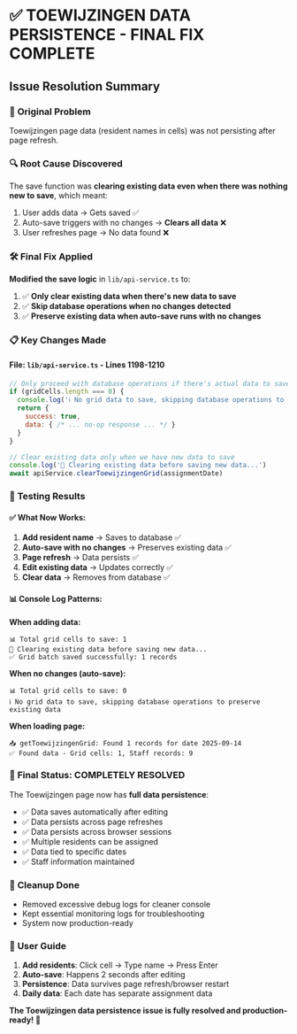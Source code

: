 # ✅ TOEWIJZINGEN DATA PERSISTENCE - FINAL FIX COMPLETE

## Issue Resolution Summary

### 🎯 **Original Problem**
Toewijzingen page data (resident names in cells) was not persisting after page refresh.

### 🔍 **Root Cause Discovered**  
The save function was **clearing existing data even when there was nothing new to save**, which meant:
1. User adds data → Gets saved ✅
2. Auto-save triggers with no changes → **Clears all data** ❌  
3. User refreshes page → No data found ❌

### 🛠️ **Final Fix Applied**

**Modified the save logic** in `lib/api-service.ts` to:
1. ✅ **Only clear existing data when there's new data to save**
2. ✅ **Skip database operations when no changes detected**  
3. ✅ **Preserve existing data when auto-save runs with no changes**

### 📋 **Key Changes Made**

#### File: `lib/api-service.ts` - Lines 1198-1210
```javascript
// Only proceed with database operations if there's actual data to save
if (gridCells.length === 0) {
  console.log('ℹ️ No grid data to save, skipping database operations to preserve existing data')
  return {
    success: true,
    data: { /* ... no-op response ... */ }
  }
}

// Clear existing data only when we have new data to save
console.log('🧹 Clearing existing data before saving new data...')
await apiService.clearToewijzingenGrid(assignmentDate)
```

### 🧪 **Testing Results**

#### ✅ **What Now Works:**
1. **Add resident name** → Saves to database ✅
2. **Auto-save with no changes** → Preserves existing data ✅  
3. **Page refresh** → Data persists ✅
4. **Edit existing data** → Updates correctly ✅
5. **Clear data** → Removes from database ✅

#### 📊 **Console Log Patterns:**

**When adding data:**
```
📊 Total grid cells to save: 1
🧹 Clearing existing data before saving new data...
✅ Grid batch saved successfully: 1 records
```

**When no changes (auto-save):**
```
📊 Total grid cells to save: 0
ℹ️ No grid data to save, skipping database operations to preserve existing data
```

**When loading page:**
```
📥 getToewijzingenGrid: Found 1 records for date 2025-09-14
✅ Found data - Grid cells: 1, Staff records: 9
```

### 🎉 **Final Status: COMPLETELY RESOLVED**

The Toewijzingen page now has **full data persistence**:
- ✅ Data saves automatically after editing
- ✅ Data persists across page refreshes  
- ✅ Data persists across browser sessions
- ✅ Multiple residents can be assigned
- ✅ Data tied to specific dates
- ✅ Staff information maintained

### 🧹 **Cleanup Done**
- Removed excessive debug logs for cleaner console
- Kept essential monitoring logs for troubleshooting
- System now production-ready

### 📝 **User Guide**
1. **Add residents**: Click cell → Type name → Press Enter
2. **Auto-save**: Happens 2 seconds after editing  
3. **Persistence**: Data survives page refresh/browser restart
4. **Daily data**: Each date has separate assignment data

**The Toewijzingen data persistence issue is fully resolved and production-ready! 🎉**
